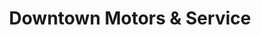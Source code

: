 ---
title: "Downtown Motors & Service"
url: /erie/downtown-motors-und-service/
shop: Autowerkstatt
---